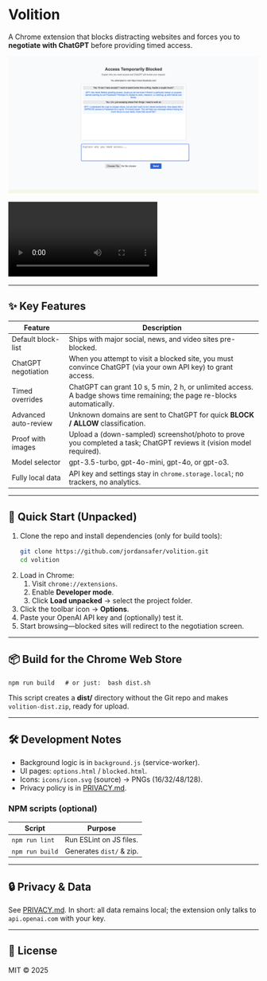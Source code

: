 # Volition

A Chrome extension that blocks distracting websites and forces you to **negotiate with ChatGPT** before providing timed access.

![Screenshot of blocked page](./docs/screenshot-blocked.png)

![Volition Demo](./docs/volition_with_logo.mp4)

---

## ✨ Key Features

| Feature | Description |
|---------|-------------|
| Default block-list | Ships with major social, news, and video sites pre-blocked. |
| ChatGPT negotiation | When you attempt to visit a blocked site, you must convince ChatGPT (via your own API key) to grant access. |
| Timed overrides | ChatGPT can grant 10 s, 5 min, 2 h, or unlimited access. A badge shows time remaining; the page re-blocks automatically. |
| Advanced auto-review | Unknown domains are sent to ChatGPT for quick **BLOCK / ALLOW** classification. |
| Proof with images | Upload a (down-sampled) screenshot/photo to prove you completed a task; ChatGPT reviews it (vision model required). |
| Model selector | gpt-3.5-turbo, gpt-4o-mini, gpt-4o, or gpt-o3. |
| Fully local data | API key and settings stay in `chrome.storage.local`; no trackers, no analytics. |

---

## 🚀 Quick Start (Unpacked)

1. Clone the repo and install dependencies (only for build tools):
   ```bash
   git clone https://github.com/jordansafer/volition.git
   cd volition
   ```
2. Load in Chrome:
   1. Visit `chrome://extensions`.
   2. Enable **Developer mode**.
   3. Click **Load unpacked** → select the project folder.
3. Click the toolbar icon → **Options**.
4. Paste your OpenAI API key and (optionally) test it.
5. Start browsing—blocked sites will redirect to the negotiation screen.

---

## 📦 Build for the Chrome Web Store

```
npm run build   # or just:  bash dist.sh
```
This script creates a **dist/** directory without the Git repo and makes `volition-dist.zip`, ready for upload.

---

## 🛠️ Development Notes

* Background logic is in `background.js` (service-worker).  
* UI pages: `options.html` / `blocked.html`.
* Icons: `icons/icon.svg` (source) → PNGs (16/32/48/128).
* Privacy policy is in [PRIVACY.md](./PRIVACY.md).

### NPM scripts (optional)
| Script | Purpose |
|--------|---------|
| `npm run lint` | Run ESLint on JS files. |
| `npm run build` | Generates `dist/` & zip. |

---

## 🔒 Privacy & Data

See [PRIVACY.md](./PRIVACY.md).  In short: all data remains local; the extension only talks to `api.openai.com` with your key.

---

## 📄 License

MIT © 2025

